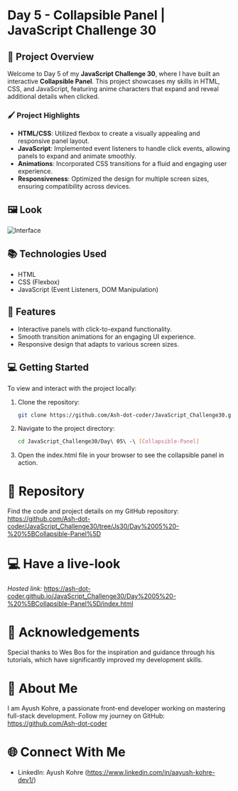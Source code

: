 # Day 5 - Collapsible Panel | JavaScript Challenge 30

## 🚀 Project Overview

Welcome to Day 5 of my **JavaScript Challenge 30**, where I have built an interactive **Collapsible Panel**. This project showcases my skills in HTML, CSS, and JavaScript, featuring anime characters that expand and reveal additional details when clicked.

### 🖌️ **Project Highlights**
- **HTML/CSS**: Utilized flexbox to create a visually appealing and responsive panel layout.
- **JavaScript**: Implemented event listeners to handle click events, allowing panels to expand and animate smoothly.
- **Animations**: Incorporated CSS transitions for a fluid and engaging user experience.
- **Responsiveness**: Optimized the design for multiple screen sizes, ensuring compatibility across devices.

## 🖼️ **Look**
![Interface](interface.png)

## 📚 **Technologies Used**
- HTML
- CSS (Flexbox)
- JavaScript (Event Listeners, DOM Manipulation)

## 🧩 **Features**
- Interactive panels with click-to-expand functionality.
- Smooth transition animations for an engaging UI experience.
- Responsive design that adapts to various screen sizes.
  
## 💻 **Getting Started**
To view and interact with the project locally:
1. Clone the repository:
   ```bash
   git clone https://github.com/Ash-dot-coder/JavaScript_Challenge30.git
    ```

2. Navigate to the project directory:
    ```bash
    cd JavaScript_Challenge30/Day\ 05\ -\ [Collapsible-Panel]
    ```

3. Open the index.html file in your browser to see the collapsible panel in action.


# 📂 Repository
Find the code and project details on my GitHub repository: https://github.com/Ash-dot-coder/JavaScript_Challenge30/tree/Js30/Day%2005%20-%20%5BCollapsible-Panel%5D

# 💻 Have a live-look
*Hosted link:* https://ash-dot-coder.github.io/JavaScript_Challenge30/Day%2005%20-%20%5BCollapsible-Panel%5D/index.html

# 🙏 Acknowledgements
Special thanks to Wes Bos for the inspiration and guidance through his tutorials, which have significantly improved my development skills.

# 📝 About Me
I am Ayush Kohre, a passionate front-end developer working on mastering full-stack development. Follow my journey on GitHub: https://github.com/Ash-dot-coder

# 🌐 Connect With Me
- LinkedIn: Ayush Kohre (https://www.linkedin.com/in/aayush-kohre-dev1/)

